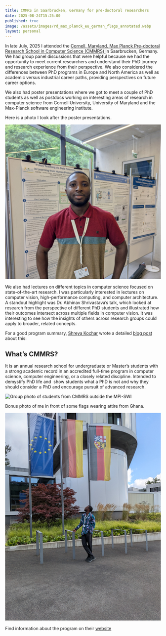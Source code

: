 ```yaml
---
title: CMMRS in Saarbrucken, Germany for pre-doctoral researchers
date: 2025-08-24T15:25:00
published: true
image: /assets/images/rd_max_planck_eu_german_flags_annotated.webp
layout: personal
---
```

In late  July, 2025 I attended the [Cornell, Maryland, Max Planck Pre-doctoral Research School in Computer Science (CMMRS) ](https://cmmrs.mpi-sws.org/)in Saarbrucken, Germany. We had group panel discussions that were helpful because we had the opportunity to meet current researchers and understand their PhD journey and research experience from their perspective. We also considered the differences between PhD programs in Europe and North America as well as academic versus industrial career paths, providing perspectives on future career options.

We also had poster presentations where we got to meet a couple of PhD students as well as postdocs working on interesting areas of research in computer science from Cornell University, University of Maryland and the Max-Planck software engineering institute.

Here is a photo I took after the poster presentations.

![RIchard Djarbeng in front of research posters at MPI-SWI cmmrs](/assets/images/rd_max_planck_posters.jpg "RIchard Djarbeng in front of research posters at MPI-SWI cmmrs")

We also had lectures on different topics in computer science focused on state-of-the-art research. I was particularly interested in lectures on  computer vision, high-performance computing, and computer architecture. A standout highlight was Dr. Abhinav Shrivastava’s talk, which looked at research from the perspective of different PhD students and illustrated how their outcomes intersect across multiple fields in computer vision. It was interesting to see how the insights of others across research groups could apply to broader, related concepts.

For a good program summary, [Shreya Kochar](https://www.linkedin.com/in/shreyakochar/) wrote a detailed [blog post](https://shreyakochar.substack.com/p/cmmrs-2025) about this: 

## What’s CMMRS?

It is an annual research school for undergraduate or Master’s students with a strong academic record in an accredited full-time program in computer science, computer engineering, or a closely related discipline. Intended to demystify PhD life and  show students what a PhD is not and why they should consider a PhD and encourage pursuit of advanced research.

![Group photo of students from CMMRS outside the MPI-SWI](/assets/images/cmmrs_group_photo.JPG "Group photo of students from CMMRS outside the MPI-SWI")

Bonus photo of me in front of some flags wearing attire from Ghana.

![Richard Djarbeng in front of Germany and EU flags at MPI-SWI, CMMRS](/assets/images/rd_max_planck_eu_german_flags.jpg "Richard Djarbeng in front of Germany and EU flags at MPI-SWI, CMMRS")

Find information about the program on their [website](https://cmmrs.mpi-sws.org)
